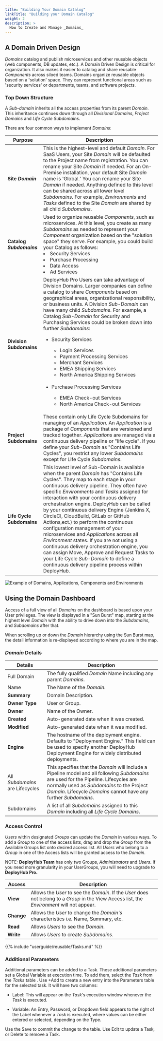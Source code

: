 ```yaml
---
title: "Building Your Domain Catalog"
linkTitle: "Building your Domain Catalog"
weight: 2
description: >
  How to Create and Manage _Domains_  
---
```


## A Domain Driven Design

_Domains_ catalog and publish microservices and other reusable objects (web components, DB updates, etc.). A Domain Driven Design is critical for organization. It also makes it easier to catalog and share reusable _Components_ across siloed teams. Domains organize reusable objects based on a 'solution' space. They can represent functional areas such as 'security services' or departments, teams, and software projects.

### Top Down Structure

A _Sub-domain_ inherits all the access properties from its parent _Domain_. This inheritance continues down through all _Divisional Domains_,  _Project Domains_ and _Life Cycle Subdomains_.

There are four common ways to implement _Domains_:

| **Purpose** | Description |
|---| --- |
| **Site _Domain_** | This is the highest-level and default _Domain_. For SaaS Users, your Site _Domain_ will be defaulted to the Project name from registration. You can rename your Site _Domain_ if needed. For an On-Premise installation, your default Site _Domain_ name is 'Global.' You can rename your Site _Domain_ if needed. Anything defined to this level can be shared across all lower level _Subdomains_. For example, _Environments_ and _Tasks_ defined to the Site _Domain_ are shared by all child _Subdomains_.|
|**Catalog _Subdomains_**| Used to organize reusable _Components_, such as microservices. At this level, you create as many _Subdomains_ as needed to represent your _Component_ organization based on the "solution space" they serve. For example, you could build your Catalog as follows: <li> Security Services</li><li>Purchase Processing</li><li>Data Access<li>Ad Services</li>
|**Division Subdomains**| DeployHub Pro Users can take advantage of Division Domains. Larger companies can define a catalog to share _Components_ based on geographical areas, organizational responsibility, or business units. A Division _Sub-Domain_ can have many child _Subdomains_. For example, a Catalog _Sub-Domain_ for Security and Purchasing Services could be broken down into further _Subdomains_: <ul><li> Security Services</li><ul><li>Login Services</li><li>Payment Processing Services <li>Merchant Services</li><li>EMEA Shipping Services</li><li>North America Shipping Services</li></ul><br><li>Purchase Processing Services</li><ul><li>EMEA Check-out Services</li><li>North America Check-out Services</li></ul> |
|**Project Subdomains**| These contain only Life Cycle Subdomains for managing of an _Application_. An _Application_ is a package of _Components_ that are versioned and tracked together.  _Applications_ are managed via a continuous delivery pipeline or "life cycle". If you define your _Sub-Domain_ as "Contains Life Cycles", you restrict any lower _Subdomains_ except for Life Cycle _Subdomains_.|
|**Life Cycle Subdomains**| This lowest level of Sub-Domain is available when the parent _Domain_  has "Contains Life Cycles".  They map to each stage in your continuous delivery pipeline. They often have specific _Environments_ and _Tasks_ assigned for interaction with your continuous delivery orchestration engine. DeployHub can be called by your continuous delivery Engine (Jenkins X, CircleCI, CloudBuild, GitLab or GitHub Actions,ect.) to perform the continuous configuration management of your microservices and _Applications_ across all _Environment_ states. If you are not using a continuous delivery orchestration engine, you can assign Move, Approve and Request Tasks to your Life Cycle _Sub-Domain_ to define a continuous delivery pipeline process within DeployHub. |

![Example of Domains, Applications, Components and Environments](/userguide/concepts/OnlineStore-GlobalDomain.jpg)

## Using the Domain Dashboard

Access of a full view of all _Domains_ on the dashboard is based upon your User privileges. The view is displayed in a "Sun Burst" map, starting at the highest level _Domain_ with the ability to drive down into the _Subdomains_, and _Subdomains_ after that.

When scrolling up or down the _Domain_ hierarchy using the Sun Burst map, the detail information is re-displayed according to where you are in the map.

### _Domain_ Details

| Details | Description |
| --- | --- |
|Full Domain | The fully qualified _Domain_ Name including any parent _Domains_.
| Name | The Name of the _Domain_. |
| **Summary** | Domain Description. |
| **Owner Type** | User or Group. |
| **Owner** | Name of the Owner.|
| **Created** | Auto-generated date when it was created.|
| **Modified** | Auto-generated date when it was modified.|
| **Engine**| The hostname of the deployment engine. Defaults to "Deployment Engine." This field can be used to specify another DeployHub Deployment Engine for widely distributed deployments. |
|All _Subdomains_ are Lifecycles| This specifies that the _Domain_ will include a Pipeline model and all following _Subdomains_ are used for the Pipeline.  Lifecycles are normally used as _Subdomains_ to the Project _Domain_.  Lifecycle _Domains_ cannot have any further _Subdomains_. |
| Subdomains | A list of all _Subdomains_ assigned to this _Domain_ including all _Life Cycle Domains_.

### Access Control

 _Users_ within designated _Groups_ can update the _Domain_ in various ways. To add a _Group_ to one of the access lists, drag and drop the _Group_ from the Available Groups list onto desired access list. All _Users_ who belong to a _Group_ in one of the Access lists will be granted access to the _Domain_.

NOTE: **DeployHub Team** has only two Groups, _Administrators_ and _Users_. If you need more granularity in your UserGroups, you will need to upgrade to **DeployHub Pro.**

| Access | Description |
| --- | --- |
| **View** | Allows the _User_ to see the _Domain_. If the _User_ does not belong to a _Group_ in the View Access list, the _Environment_ will not appear. |
| **Change** | Allows the _User_ to change the _Domain's_ characteristics i.e. Name, Summary, etc. |
| **Read** | Allows _Users_ to see the _Domain_.|
| **Write** | Allows _Users_ to create _Subdomains_. |

{{% include "userguide/reusable/Tasks.md" %}}

### Additional Parameters

Additional parameters can be added to a Task. These additional parameters set a Global Variable at execution time. To add them, select the _Task_ from the _Tasks_ table . Use +Add to create a new entry into the Parameters table for the selected task. It will have two columns:

- Label: This will appear on the _Task_'s execution window whenever the _Task_ is executed.

- Variable: An Entry, Password, or Dropdown field appears to the right of the Label whenever a _Task_ is executed, where values can be either entered or selected, depending on the Type.

Use the Save to commit the change to the table. Use Edit to update a Task, or Delete to remove a Task.
